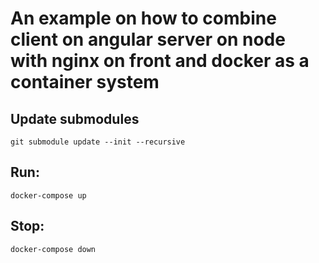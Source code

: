 # An example on how to combine client on angular server on node with nginx on front and docker as a container system

## Update submodules
```
git submodule update --init --recursive
```
## Run:
```
docker-compose up
```
## Stop: 
```
docker-compose down
```
